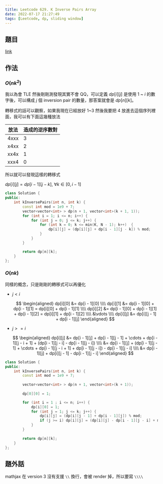 ```yaml
---
title: Leetcode 629. K Inverse Pairs Array
date: 2022-07-17 21:27:49
tags: [Leetcode, dp, sliding window]
---
```


## 題目

[link](https://leetcode.com/problems/k-inverse-pairs-array/)

## 作法

### $O(nk^2)$

我以為會 TLE 然後剛剛測發現其實不會 QQ，可以定義 $dp[i][j]$ 是使用 1 ~ $i$ 的數字後，可以構成 $j$ 個 inversion pair 的數量，那答案就會是 $dp[n][k]$。

轉移式的話可以觀察，如果我現在已經放好 1~3 然後我要把 4 放進去這個序列裡面，我可以有下面這幾種放法

| 放法 | 造成的逆序數對 |
| --- | --- |
| 4xxx | 3 |
| x4xx | 2 |
| xx4x | 1 |
| xxx4 | 0 |

所以就可以發現這樣的轉移式

$dp[i][j] = dp[i - 1][j - k]$, $\forall k \in [0, i - 1]$

```cpp
class Solution {
public:
    int kInversePairs(int n, int k) {
        const int mod = 1e9 + 7;
        vector<vector<int> > dp(n + 1, vector<int>(k + 1, 1));
        for (int i = 1; i <= n; i++) {
            for (int j = 0; j <= k; j++) {
                for (int k = 0; k <= min(K, N - 1); k++)  {
                    dp[i][j] = (dp[i][j] + dp[i - 1][j - k]) % mod;
                }  
            }      
        }

        return dp[n][k];
    }
};
```

### $O(nk)$

同樣的概念，只是剛剛的轉移式可以再優化

- $j < i$

    $$
    \begin{aligned}
        dp[i][0] &= dp[i - 1][0] \\\\
        dp[i][1] &= dp[i - 1][0] + dp[i - 1][1] = dp[i][0] + dp[i - 1][1] \\\\
        dp[i][2] &= dp[i - 1][0] + dp[i - 1][1] + dp[i - 1][2] = dp[i][1] + dp[i - 1][2] \\\\
        &\vdots \\\\
        dp[i][j] &= dp[i][j - 1] + dp[i - 1][j]
    \end{aligned}
    $$

- $j >= i$

    $$
    \begin{aligned}
        dp[i][j] &= dp[i - 1][j] + dp[i - 1][j - 1] + \cdots + dp[i - 1][j - i + 1] + (dp[i - 1][j - i] - dp[i - 1][j - i]) \\\\
        &= dp[i - 1][j] + (dp[i - 1][j - 1] + \cdots + dp[i - 1][j - i + 1] + dp[i - 1][j - i]) - dp[i - 1][j - i] \\\\
        &= dp[i - 1][j] + dp[i][j - 1] - dp[i - 1][j - i]
    \end{aligned}
    $$

```cpp
class Solution {
public:
    int kInversePairs(int n, int k) {
        const int mod = 1e9 + 7;
        
        vector<vector<int> > dp(n + 1, vector<int>(k + 1));
        
        dp[0][0] = 1;

        for (int i = 1 ; i <= n; i++) {
            dp[i][0] = 1;
            for (int j = 1; j <= k; j++) {
                dp[i][j] = (dp[i][j - 1] + dp[i - 1][j]) % mod;
                if (j >= i) dp[i][j] = (dp[i][j] - dp[i - 1][j - i] + mod) % mod;
            }
        }
        
        return dp[n][k];
    }
};
```

## 題外話

mathjax 在 version 3 沒有支援 `\\` 換行，會被 render 掉，所以要寫 `\\\\`
